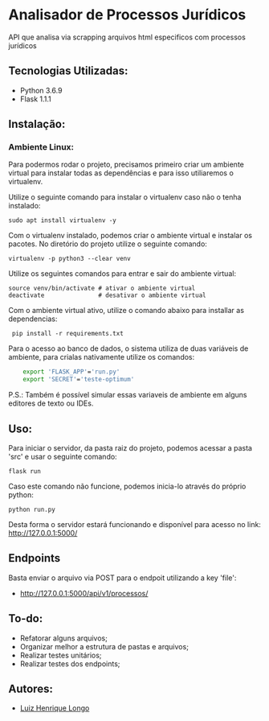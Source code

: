 # Analisador de Processos Jurídicos
API que analisa via scrapping arquivos html especificos com processos jurídicos

## Tecnologias Utilizadas:
- Python 3.6.9
- Flask 1.1.1

## Instalação:

### Ambiente Linux: 
Para podermos rodar o projeto, precisamos primeiro criar um ambiente virtual para instalar todas as dependências e para isso utiliaremos o virtualenv.

Utilize o seguinte comando para instalar o virtualenv caso não o tenha instalado:

```sudo apt install virtualenv -y```

Com o virtualenv instalado, podemos criar o ambiente virtual e instalar os pacotes. No diretório do projeto utilize o seguinte comando:

```virtualenv -p python3 --clear venv```

Utilize os seguintes comandos para entrar e sair do ambiente virtual:

```
source venv/bin/activate # ativar o ambiente virtual
deactivate 				 # desativar o ambiente virtual

```

Com o ambiente virtual ativo, utilize o comando abaixo para installar as dependencias:

``` pip install -r requirements.txt```

Para o acesso ao banco de dados, o sistema utiliza de duas variáveis de ambiente, para crialas nativamente utilize os comandos:

```bash
    export 'FLASK_APP'='run.py' 
    export 'SECRET'='teste-optimum' 
```

P.S.: Também é possível simular essas variaveis de ambiente em alguns editores de texto ou IDEs.

## Uso:

Para iniciar o servidor, da pasta raiz do projeto, podemos acessar a pasta 'src' e usar o seguinte comando:

```flask run```

Caso este comando não funcione, podemos inicia-lo através do próprio python:

```python run.py```

Desta forma o servidor estará funcionando e disponível para acesso no link: http://127.0.0.1:5000/

## Endpoints

Basta enviar o arquivo via POST para o endpoit utilizando a key 'file': 

- http://127.0.0.1:5000/api/v1/processos/


## To-do:

- Refatorar alguns arquivos;
- Organizar melhor a estrutura de pastas e arquivos;
- Realizar testes unitários;
- Realizar testes dos endpoints;

## Autores:

- [Luiz Henrique Longo](https://www.linkedin.com/in/luizhenriquelongo/)
